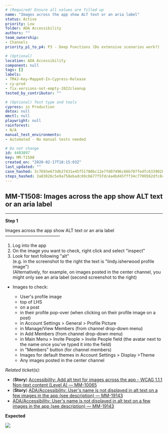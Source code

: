 ```yaml
---
# (Required) Ensure all values are filled up
name: "Images across the app show ALT text or an aria label"
status: Active
priority: Low
folder: ADA Accessibility
authors: ""
team_ownership: 
- Channels
priority_p1_to_p4: P3 - Deep Functions (Do extensive scenarios work?)

# (Optional)
location: ADA Accessibility
component: null
tags: []
labels: 
- TM4J-Key-Mapped-In-Cypress-Release
- cy-prod
- fix-versions-not-empty-2022cleanup
tested_by_contributor: ""

# (Optional) Test type and tools
cypress: in Production
detox: null
mmctl: null
playwright: null
rainforest: 
- N/A
manual_test_environments:
- Automated - No manual tests needed

# Do not change
id: 4403897
key: MM-T1508
created_on: "2020-02-17T18:15:03Z"
last_updated: ""
case_hashed: 3c7693e673db27431e45f51780bc12e7fd07496c66b707fedfc63390282ef709a087f9a4ad571010b30f3226a99f82ac
steps_hashed: 3a83826c5e9a758ebadc69cb677f5fdc4a4bd45fff34c7709562dfc8cc6736cab2e4b5e9f1c9f713cea8969734f023aa
---
```


<!-- (Auto-generated) Based on frontmatter's "key" and "name" -->

## MM-T1508: Images across the app show ALT text or an aria label

---

**Step 1**

Images across the app show ALT text or an aria label\
–––––––––––––––––––––––––

1. Log into the app
2. On the image you want to check, right click and select "inspect"
3. Look for text following "alt"\
   (e.g. in the screenshot to the right the text is "lindy.isherwood profile image")\
   (Alternatively, for example, on images posted in the center channel, you might only see an aria label (second screenshot to the right)

- Images to check:

  - User's profile image
  - top of LHS
  - on a post
  - in their profile pop-over (when clicking on their profile image on a post)
  - in Account Settings > General > Profile Picture
  - in Manage/View Members (from channel drop-down menu)
  - in Add Members (from channel drop-down menu)
  - in Main Menu > Invite People > Invite People field (the avatar next to the name once you've typed it into the field)
  - in "Members" button (for channel members)
  - Images for default themes in Account Settings > Display >Theme
  - Any images posted in the center channel

_Related ticket(s):_

- (**Story**) [Accessibility: Add alt text for images across the app - WCAG 1.1.1 Non-text content (Level A) — MM-10065](https://mattermost.atlassian.net/browse/MM-10065)
- (**Story**) [ADA/Accessibility: User's name is not displayed in alt text on a few images in the app (see description) — MM-19143](https://mattermost.atlassian.net/browse/MM-19143)
- [ADA/Accessibility: User's name is not displayed in alt text on a few images in the app (see description) — MM-19143](https://mattermost.atlassian.net/browse/MM-19143)

**Expected**

![](https://cloudfront.tm4j.smartbear.com/tenant/ad722c15-e2a6-3788-82f3-92f99221f446/project/10302/embedded-f3277290f945470c4add5d21ef3dc7ca7b74388fc7152bfb6b99ae58c66a95a8-1582660590221-Picture1ada.png)
